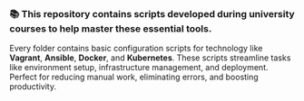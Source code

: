 ### 📚  This repository contains scripts developed during university courses to help  master these essential tools.
Every folder contains basic configuration scripts for technology like **Vagrant**, **Ansible**, **Docker**, and **Kubernetes**.
These scripts streamline tasks like environment setup, infrastructure management, and deployment. Perfect for reducing manual work, eliminating errors, and boosting productivity. 
